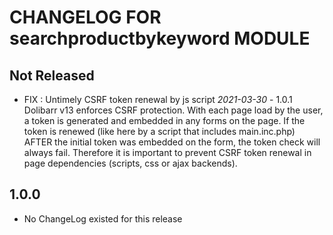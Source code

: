 # CHANGELOG FOR searchproductbykeyword MODULE

## Not Released

- FIX : Untimely CSRF token renewal by js script *2021-03-30* - 1.0.1
    Dolibarr v13 enforces CSRF protection. With each page load by the
    user, a token is generated and embedded in any forms on the page.
    If the token is renewed (like here by a script that includes
    main.inc.php) AFTER the initial token was embedded on the form,
    the token check will always fail. Therefore it is important to
    prevent CSRF token renewal in page dependencies (scripts, css or
    ajax backends).

## 1.0.0

- No ChangeLog existed for this release
